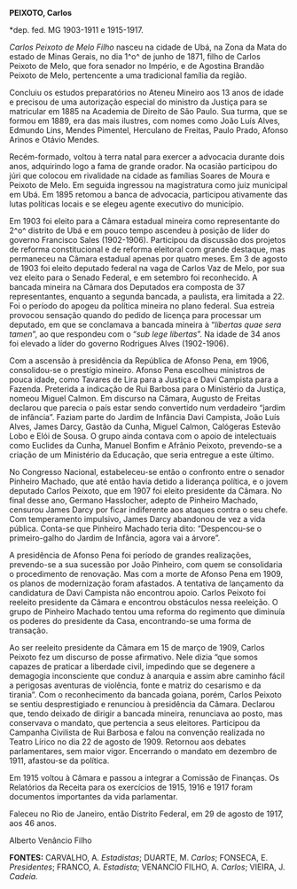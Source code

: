 **PEIXOTO, Carlos**

\*dep. fed. MG 1903-1911 e 1915-1917.

*Carlos Peixoto de Melo Filho* nasceu na cidade de Ubá, na Zona da Mata
do estado de Minas Gerais, no dia 1^o^ de junho de 1871, filho de Carlos
Peixoto de Melo, que fora senador no Império, e de Agostina Brandão
Peixoto de Melo, pertencente a uma tradicional família da região.

Concluiu os estudos preparatórios no Ateneu Mineiro aos 13 anos de idade
e precisou de uma autorização especial do ministro da Justiça para se
matricular em 1885 na Academia de Direito de São Paulo. Sua turma, que
se formou em 1889, era das mais ilustres, com nomes como João Luís
Alves, Edmundo Lins, Mendes Pimentel, Herculano de Freitas, Paulo Prado,
Afonso Arinos e Otávio Mendes.

Recém-formado, voltou à terra natal para exercer a advocacia durante
dois anos, adquirindo logo a fama de grande orador. Na ocasião
participou do júri que colocou em rivalidade na cidade as famílias
Soares de Moura e Peixoto de Melo. Em seguida ingressou na magistratura
como juiz municipal em Ubá. Em 1895 retomou a banca de advocacia,
participou ativamente das lutas políticas locais e se elegeu agente
executivo do município.

Em 1903 foi eleito para a Câmara estadual mineira como representante do
2^o^ distrito de Ubá e em pouco tempo ascendeu à posição de líder do
governo Francisco Sales (1902-1906). Participou da discussão dos
projetos de reforma constitucional e de reforma eleitoral com grande
destaque, mas permaneceu na Câmara estadual apenas por quatro meses. Em
3 de agosto de 1903 foi eleito deputado federal na vaga de Carlos Vaz de
Melo, por sua vez eleito para o Senado Federal, e em setembro foi
reconhecido. A bancada mineira na Câmara dos Deputados era composta de
37 representantes, enquanto a segunda bancada, a paulista, era limitada
a 22. Foi o período do apogeu da política mineira no plano federal. Sua
estreia provocou sensação quando do pedido de licença para processar um
deputado, em que se conclamava a bancada mineira à “*libertas quae sera
tamen*”, ao que respondeu com o “*sub lege libertas*”. Na idade de 34
anos foi elevado a líder do governo Rodrigues Alves (1902-1906).

Com a ascensão à presidência da República de Afonso Pena, em 1906,
consolidou-se o prestígio mineiro. Afonso Pena escolheu ministros de
pouca idade, como Tavares de Lira para a Justiça e Davi Campista para a
Fazenda. Preterida a indicação de Rui Barbosa para o Ministério da
Justiça, nomeou Miguel Calmon. Em discurso na Câmara, Augusto de Freitas
declarou que parecia o país estar sendo convertido num verdadeiro
“jardim de infância”. Faziam parte do Jardim de Infância Davi Campista,
João Luís Alves, James Darcy, Gastão da Cunha, Miguel Calmon, Calógeras
Estevão Lobo e Elói de Sousa. O grupo ainda contava com o apoio de
intelectuais como Euclides da Cunha, Manuel Bonfim e Afrânio Peixoto,
prevendo-se a criação de um Ministério da Educação, que seria entregue a
este último.

No Congresso Nacional, estabeleceu-se então o confronto entre o senador
Pinheiro Machado, que até então havia detido a liderança política, e o
jovem deputado Carlos Peixoto, que em 1907 foi eleito presidente da
Câmara. No final desse ano, Germano Hasslocher, adepto de Pinheiro
Machado, censurou James Darcy por ficar indiferente aos ataques contra o
seu chefe. Com temperamento impulsivo, James Darcy abandonou de vez a
vida pública. Conta-se que Pinheiro Machado teria dito: “Despencou-se o
primeiro-galho do Jardim de Infância, agora vai a árvore”.

A presidência de Afonso Pena foi período de grandes realizações,
prevendo-se a sua sucessão por João Pinheiro, com quem se consolidaria o
procedimento de renovação. Mas com a morte de Afonso Pena em 1909, os
planos de modernização foram afastados. A tentativa de lançamento da
candidatura de Davi Campista não encontrou apoio. Carlos Peixoto foi
reeleito presidente da Câmara e encontrou obstáculos nessa reeleição. O
grupo de Pinheiro Machado tentou uma reforma do regimento que diminuía
os poderes do presidente da Casa, encontrando-se uma forma de transação.

Ao ser reeleito presidente da Câmara em 15 de março de 1909, Carlos
Peixoto fez um discurso de posse afirmativo. Nele dizia “que somos
capazes de praticar a liberdade civil, impedindo que se degenere a
demagogia inconsciente que conduz à anarquia e assim abre caminho fácil
a perigosas aventuras de violência, fonte e matriz do cesarismo e da
tirania”. Com o reconhecimento da bancada goiana, porém, Carlos Peixoto
se sentiu desprestigiado e renunciou à presidência da Câmara. Declarou
que, tendo deixado de dirigir a bancada mineira, renunciava ao posto,
mas conservava o mandato, que pertencia a seus eleitores. Participou da
Campanha Civilista de Rui Barbosa e falou na convenção realizada no
Teatro Lírico no dia 22 de agosto de 1909. Retornou aos debates
parlamentares, sem maior vigor. Encerrando o mandato em dezembro de
1911, afastou-se da política.

Em 1915 voltou à Câmara e passou a integrar a Comissão de Finanças. Os
Relatórios da Receita para os exercícios de 1915, 1916 e 1917 foram
documentos importantes da vida parlamentar.

Faleceu no Rio de Janeiro, então Distrito Federal, em 29 de agosto de
1917, aos 46 anos.

Alberto Venâncio Filho

**FONTES:** CARVALHO, A. *Estadistas*; DUARTE, M. *Carlos*; FONSECA, E.
*Presidentes*; FRANCO, A. *Estadista*; VENANCIO FILHO, A. *Carlos*;
VIEIRA, J. *Cadeia.*
